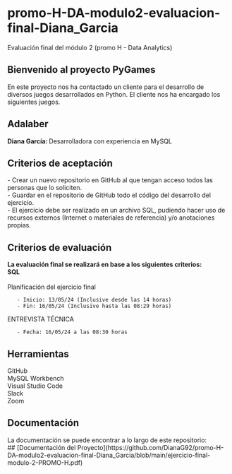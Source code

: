 # promo-H-DA-modulo2-evaluacion-final-Diana_Garcia

Evaluación final del módulo 2 (promo H - Data Analytics)

<h2>Bienvenido al proyecto PyGames</h2> En este proyecto nos ha contactado un cliente para el desarrollo de diversos juegos desarrollados en Python. El cliente nos ha encargado los siguientes juegos.


<h2>Adalaber</h2>
<b> Diana García: </b> Desarrolladora con experiencia en MySQL </br>

<h2> Criterios de aceptación</h2>
- Crear un nuevo repositorio en GitHub al que tengan acceso todos las personas que lo soliciten.</b></br>
- Guardar en el repositorio de GitHub todo el código del desarrollo del ejercicio.</b></br>
- El ejercicio debe ser realizado en un archivo SQL, pudiendo hacer uso de recursos externos (Internet o materiales de referencia) y/o anotaciones propias.</b></br>

<h2> Criterios de evaluación</h2>
<b> La evaluación final se realizará en base a los siguientes criterios:</b></br>
<b>SQL</b></br>
<b- Dominar las queries básicas: SELECT; UPDATE; DELETE; INSERT *.</b></br>
<b- Dominar las funciones groupby, where y `having``. *
<b- Dominar el uso de joins (incluyendo union y `union all``)*
<b- Dominar el uso de subconsultas. *
<b- Dominar el uso de las subconsultas correlacionadas
<b- CTE’s

<h2> Planificación del ejercicio final</h2>

       - Inicio: 13/05/24 (Inclusive desde las 14 horas)
       - Fin: 16/05/24 (Inclusive hasta las 08:29 horas)

ENTREVISTA TÉCNICA 
      
       - Fecha: 16/05/24 a las 08:30 horas

<h2>Herramientas</h2>
GitHub </br>
MySQL Workbench </br>
Visual Studio Code </br>
Slack </br>
Zoom </br>


<h2>Documentación</h1>
La documentación se puede encontrar a lo largo de este repositorio:</br>
## [Documentación del Proyecto](https://github.com/DianaG92/promo-H-DA-modulo2-evaluacion-final-Diana_Garcia/blob/main/ejercicio-final-modulo-2-PROMO-H.pdf)

